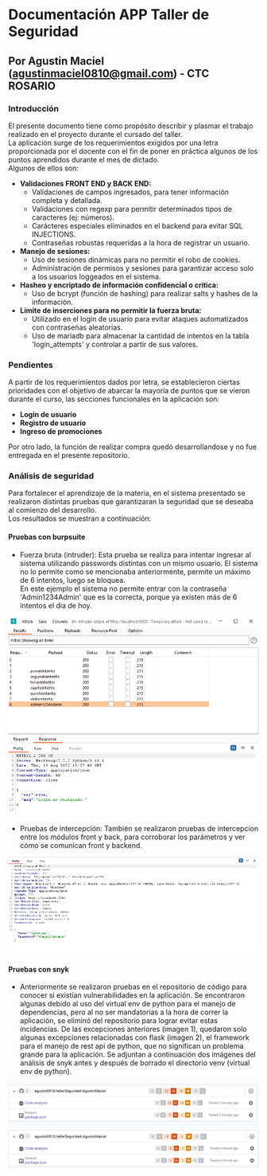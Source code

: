 # Documentación APP Taller de Seguridad 
## Por Agustin Maciel (agustinmaciel0810@gmail.com) - CTC ROSARIO
### Introducción
El presente documento tiene como propósito describir y plasmar el trabajo realizado en el proyecto durante el cursado del taller. <br>
La aplicación surge de los requerimientos exigidos por una letra proporcionada por el docente con el fin de poner en práctica algunos de los puntos aprendidos durante el mes de dictado.
<br> Algunos de ellos son:

* <b>Validaciones FRONT END y BACK END:</b>
  - Validaciones de campos ingresados, para tener información completa y detallada.
  - Validaciones con regexp para permitir determinados tipos de caracteres (ej: números).
  - Carácteres especiales eliminados en el backend para evitar SQL INJECTIONS.
  - Contraseñas robustas requeridas a la hora de registrar un usuario.
* <b>Manejo de sesiones:</b>
  - Uso de sesiones dinámicas para no permitir el robo de cookies.
  - Administración de permisos y sesiones para garantizar acceso solo a los usuarios loggeados en el sistema.
* <b>Hasheo y encriptado de información confidencial o crítica:</b>
  - Uso de bcrypt (función de hashing) para realizar salts y hashes de la información.
* <b>Límite de inserciones para no permitir la fuerza bruta:</b>
  - Utilizado en el login de usuario para evitar ataques automatizados con contraseñas aleatorias.
  - Uso de mariadb para almacenar la cantidad de intentos en la tabla 'login_attempts' y controlar a partir de sus valores.

### Pendientes
A partir de los requerimientos dados por letra, se establecieron ciertas prioridades con el objetivo de abarcar la mayoría de puntos que se vieron durante el curso, las secciones funcionales en la aplicación son:

* <b>Login de usuario</b>
* <b>Registro de usuario</b>
* <b>Ingreso de promociones</b>

Por otro lado, la función de realizar compra quedó desarrollandose y no fue entregada en el presente repositorio.

### Análisis de seguridad
Para fortalecer el aprendizaje de la materia, en el sistema presentado se realizaron distintas pruebas que garantizaran la seguridad que se deseaba al comienzo del desarrollo.
<br> Los resultados se muestran a continuación:

#### Pruebas con burpsuite
  * Fuerza bruta (intruder): Esta prueba se realiza para intentar ingresar al sistema utilizando passwords distintas con un mismo usuario. El sistema no lo permite como
  se mencionaba anteriormente, permite un máximo de 6 intentos, luego se bloquea.<br>
  En este ejemplo el sistema no permite entrar con la contraseña 'Admin1234Admin' que es la correcta, porque ya existen más de 6 intentos el dia de hoy.

  ![alt text](https://github.com/agustin0810/tallerSeguridad-AgustinMaciel/blob/master/imgMD/prueba1.png?raw=true)
  
  * Pruebas de intercepción: También se realizaron pruebas de intercepcion entre los módulos front y back, para corroborar los parámetros y ver cómo se comunican front y backend.
  
  ![alt text](https://github.com/agustin0810/tallerSeguridad-AgustinMaciel/blob/master/imgMD/prueba2.png?raw=true)

#### Pruebas con snyk
  * Anteriormente se realizaron pruebas en el repositorio de código para conocer si existían vulnerabilidades en la aplicación.
  Se encontraron algunas debido al uso del virtual env de python para el manejo de dependencias, pero al no ser mandatorias a la hora de correr la aplicación, se eliminó del repositorio para lograr evitar estas incidencias.
  De las excepciones anteriores (imagen 1), quedaron solo algunas excepciones relacionadas con flask (imagen 2), el framework para el manejo de rest api de python, que no significan un problema grande para la aplicación.
  Se adjuntan a continuación dos imágenes del análisis de snyk antes y después de borrado el directorio venv (virtual env de python).
  
  ![alt text](https://github.com/agustin0810/tallerSeguridad-AgustinMaciel/blob/master/imgMD/prueba3.png?raw=true)
  ![alt text](https://github.com/agustin0810/tallerSeguridad-AgustinMaciel/blob/master/imgMD/prueba4.png?raw=true)


